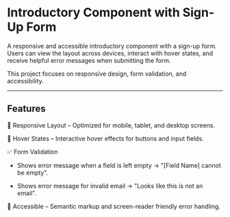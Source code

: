 # Introductory Component with Sign-Up Form

A responsive and accessible introductory component with a sign-up form. Users can view the layout across devices, interact with hover states, and receive helpful error messages when submitting the form.

This project focuses on responsive design, form validation, and accessibility.

--------------------------------------------------------------------------------------------------------------------------------------------------------------------------

## Features

📱 Responsive Layout – Optimized for mobile, tablet, and desktop screens.

🎨 Hover States – Interactive hover effects for buttons and input fields.

✅ Form Validation

  - Shows error message when a field is left empty → "[Field Name] cannot be empty".

  - Shows error message for invalid email → "Looks like this is not an email".

🦻 Accessible – Semantic markup and screen-reader friendly error handling.
